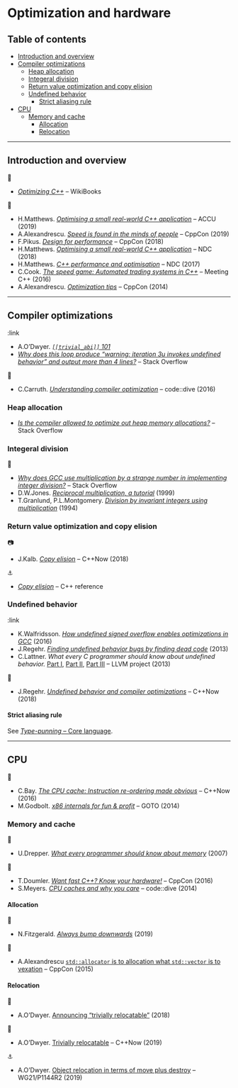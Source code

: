 # Optimization and hardware <!-- omit in toc -->

## Table of contents <!-- omit in toc -->

- [Introduction and overview](#introduction-and-overview)
- [Compiler optimizations](#compiler-optimizations)
	- [Heap allocation](#heap-allocation)
	- [Integeral division](#integeral-division)
	- [Return value optimization and copy elision](#return-value-optimization-and-copy-elision)
	- [Undefined behavior](#undefined-behavior)
		- [Strict aliasing rule](#strict-aliasing-rule)
- [CPU](#cpu)
	- [Memory and cache](#memory-and-cache)
		- [Allocation](#allocation)
		- [Relocation](#relocation)

---

## Introduction and overview

:link:

- [*Optimizing C++*](https://en.wikibooks.org/wiki/Optimizing_C%2B%2B) &ndash; WikiBooks

:movie_camera:

- H.Matthews. [*Optimising a small real-world C++ application*](https://www.youtube.com/watch?v=fDlE93hs_-U) &ndash; ACCU (2019)
- A.Alexandrescu. [*Speed is found in the minds of people*](https://www.youtube.com/watch?v=FJJTYQYB1JQ) &ndash; CppCon (2019)
- F.Pikus. [*Design for performance*](https://www.youtube.com/watch?v=m25p3EtBua4) &ndash; CppCon (2018)
- H.Matthews. [*Optimising a small real-world C++ application*](https://www.youtube.com/watch?v=IGFBCvroXJ8) &ndash; NDC (2018)
- H.Matthews. [*C++ performance and optimisation*](https://www.youtube.com/watch?v=eICYHA-eyXM) &ndash; NDC (2017)
- C.Cook. [*The speed game: Automated trading systems in C++*](https://www.youtube.com/watch?v=ulOLGX3HNCI) &ndash; Meeting C++ (2016)
- A.Alexandrescu. [*Optimization tips*](https://www.youtube.com/watch?v=Qq_WaiwzOtI) &ndash; CppCon (2014)

---

## Compiler optimizations

:link

- A.O’Dwyer. [*`[[trivial_abi]]` 101*](https://quuxplusone.github.io/blog/2018/05/02/trivial-abi-101/)
- [*Why does this loop produce “warning: iteration 3u invokes undefined behavior” and output more than 4 lines?*](https://stackoverflow.com/questions/24296571/why-does-this-loop-produce-warning-iteration-3u-invokes-undefined-behavior-an) &ndash; Stack Overflow

:movie_camera:

- C.Carruth. [*Understanding compiler optimization*](https://www.youtube.com/watch?v=haQ2cijhvhE) &ndash; code::dive (2016)

### Heap allocation

- [*Is the compiler allowed to optimize out heap memory allocations?*](https://stackoverflow.com/questions/31873616/is-the-compiler-allowed-to-optimize-out-heap-memory-allocations) &ndash; Stack Overflow

### Integeral division

:link:

- [*Why does GCC use multiplication by a strange number in implementing integer division?*](https://stackoverflow.com/questions/41183935/why-does-gcc-use-multiplication-by-a-strange-number-in-implementing-integer-divi) &ndash; Stack Overflow
- D.W.Jones. [*Reciprocal multiplication, a tutorial*](https://homepage.divms.uiowa.edu/~jones/bcd/divide.html) (1999)
- T.Granlund, P.L.Montgomery. [*Division by invariant integers using multiplication*](https://gmplib.org/~tege/divcnst-pldi94.pdf) (1994)

### Return value optimization and copy elision

:camera:

- J.Kalb. [*Copy elision*](https://www.youtube.com/watch?v=fSB57PiXpRw) &ndash; C++Now (2018)

:anchor:

- [*Copy elision*](https://en.cppreference.com/w/cpp/language/copy_elision) &ndash; C++ reference

### Undefined behavior

:link

- K.Walfridsson. [*How undefined signed overflow enables optimizations in GCC*](https://kristerw.blogspot.com/2016/02/how-undefined-signed-overflow-enables.html) (2016)
- J.Regehr. [*Finding undefined behavior bugs by finding dead code*](https://blog.regehr.org/archives/970) (2013)
- C.Lattner. *What every C programmer should know about undefined behavior.* [Part I](http://blog.llvm.org/2011/05/what-every-c-programmer-should-know.html), [Part II](http://blog.llvm.org/2011/05/what-every-c-programmer-should-know_14.html), [Part III](http://blog.llvm.org/2011/05/what-every-c-programmer-should-know_21.html) &ndash; LLVM project (2013)

<!-- http://blog.regehr.org/archives/213 -->

:movie_camera:

- J.Regehr. [*Undefined behavior and compiler optimizations*](https://www.youtube.com/watch?v=AeEwxtEOgH0) &ndash; C++Now (2018)

#### Strict aliasing rule

See [*Type-punning* &ndash; Core language](core_language.md#type-punning).

---

## CPU

:movie_camera:

- C.Bay. [*The CPU cache: Instruction re-ordering made obvious*](https://www.youtube.com/watch?v=tNkVUIv2gEE) &ndash; C++Now (2016)
- M.Godbolt. [*x86 internals for fun & profit*](https://www.youtube.com/watch?v=hgcNM-6wr34) &ndash; GOTO (2014)

### Memory and cache

:link:

- U.Drepper. [*What every programmer should know about memory*](https://people.freebsd.org/~lstewart/articles/cpumemory.pdf) (2007)

<!-- https://web.archive.org/web/20080107035604/http://www.cellperformance.com/mike_acton/2006/05/demystifying_the_restrict_keyw.html -->

:movie_camera:

- T.Doumler. [*Want fast C++? Know your hardware!*](https://www.youtube.com/watch?v=BP6NxVxDQIs) &ndash; CppCon (2016)
- S.Meyers. [*CPU caches and why you care*](https://www.youtube.com/watch?v=WDIkqP4JbkE) &ndash; code::dive (2014)

#### Allocation

:link:

- N.Fitzgerald. [*Always bump downwards*](https://fitzgeraldnick.com/2019/11/01/always-bump-downwards.html) (2019)

:movie_camera:

- A.Alexandrescu [`std::allocator` is to allocation what `std::vector` is to vexation](https://www.youtube.com/watch?v=LIb3L4vKZ7U) &ndash; CppCon (2015)

#### Relocation

:link:

- A.O’Dwyer. [Announcing “trivially relocatable”](https://quuxplusone.github.io/blog/2018/07/18/announcing-trivially-relocatable/) (2018)

:movie_camera:

- A.O’Dwyer. [Trivially relocatable](https://www.youtube.com/watch?v=SGdfPextuAU) &ndash; C++Now (2019)

:anchor:

- A.O’Dwyer. [Object relocation in terms of move plus destroy](http://www.open-std.org/jtc1/sc22/wg21/docs/papers/2019/p1144r2.html) &ndash; WG21/P1144R2 (2019)

<!-- https://web.archive.org/web/20080107035604/http://www.cellperformance.com/mike_acton/2006/05/demystifying_the_restrict_keyw.html -->

<!-- https://www.airs.com/blog/archives/120
https://www.agner.org/optimize/optimizing_cpp.pdf
http://www.reedbeta.com/blog/data-oriented-hash-table/
 -->
